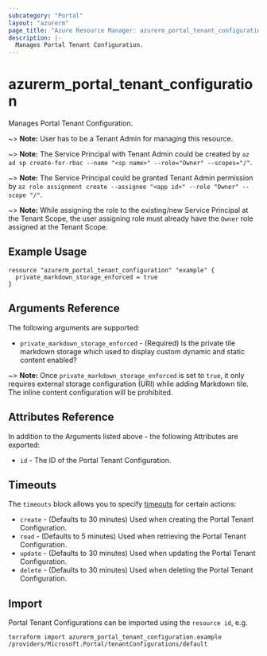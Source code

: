 ```yaml
---
subcategory: "Portal"
layout: "azurerm"
page_title: "Azure Resource Manager: azurerm_portal_tenant_configuration"
description: |-
  Manages Portal Tenant Configuration.
---
```


# azurerm_portal_tenant_configuration

Manages Portal Tenant Configuration.

~> **Note:** User has to be a Tenant Admin for managing this resource.

~> **Note:** The Service Principal with Tenant Admin could be created by `az ad sp create-for-rbac --name "<sp name>" --role="Owner" --scopes="/"`.

~> **Note:** The Service Principal could be granted Tenant Admin permission by `az role assignment create --assignee "<app id>" --role "Owner" --scope "/"`.

~> **Note:** While assigning the role to the existing/new Service Principal at the Tenant Scope, the user assigning role must already have the `Owner` role assigned at the Tenant Scope.

## Example Usage

```hcl
resource "azurerm_portal_tenant_configuration" "example" {
  private_markdown_storage_enforced = true
}
```

## Arguments Reference

The following arguments are supported:

* `private_markdown_storage_enforced` - (Required) Is the private tile markdown storage which used to display custom dynamic and static content enabled?

~> **Note:** Once `private_markdown_storage_enforced` is set to `true`, it only requires external storage configuration (URI) while adding Markdown tile. The inline content configuration will be prohibited.

## Attributes Reference

In addition to the Arguments listed above - the following Attributes are exported:

* `id` - The ID of the Portal Tenant Configuration.

## Timeouts

The `timeouts` block allows you to specify [timeouts](https://www.terraform.io/docs/configuration/resources.html#timeouts) for certain actions:

* `create` - (Defaults to 30 minutes) Used when creating the Portal Tenant Configuration.
* `read` - (Defaults to 5 minutes) Used when retrieving the Portal Tenant Configuration.
* `update` - (Defaults to 30 minutes) Used when updating the Portal Tenant Configuration.
* `delete` - (Defaults to 30 minutes) Used when deleting the Portal Tenant Configuration.

## Import

Portal Tenant Configurations can be imported using the `resource id`, e.g.

```shell
terraform import azurerm_portal_tenant_configuration.example /providers/Microsoft.Portal/tenantConfigurations/default
```
